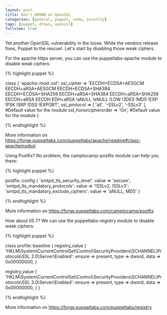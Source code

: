 ```yaml
---
layout: post
title: Don't DROWN on OpenSSL
categories: [general, puppet, code, security]
tags: [puppet, drown, openssl]
fullview: true
---
```


Yet another OpenSSL vulnerability in the loose. While the vendors release fixes, Puppet to the rescue!. Let's start by disabling those weak ciphers.

For the apache https server, you can use the puppetlabs-apache module to disable weak ciphers:


{% highlight puppet %}

class { 'apache::mod::ssl':
  ssl_cipher           => 'EECDH+ECDSA+AESGCM EECDH+aRSA+AESGCM EECDH+ECDSA+SHA384
                           EECDH+ECDSA+SHA256 EECDH+aRSA+SHA384 EECDH+aRSA+SHA256
                           EECDH+aRSA EECDH EDH+aRSA !aNULL !eNULL !LOW !3DES !MD5
                           !EXP !PSK !SRP !DSS !EXPORT',
  ssl_protocol         => [ 'all', '-SSLv2', '-SSLv3' ], #Default value for the module
  ssl_honorcipherorder => 'On', #Default value for the module
}

{% endhighlight %}

More information on https://forge.puppetlabs.com/puppetlabs/apache/readme#class-apachemodssl

Using Postfix? No problem, the camptocamp-postfix module can help you there:


{% highlight puppet %}

postfix::config {
    'smtpd_tls_security_level':            value => 'secure';
    'smtpd_tls_mandatory_protocols':       value => '!SSLv2, !SSLv3';
    'smtpd_tls_mandatory_exclude_ciphers': value => 'aNULL, MD5'
}

{% endhighlight %}

More information on https://forge.puppetlabs.com/camptocamp/postfix

How about IIS 7? We can use the puppetlabs-registry module to disable weak ciphers:

{% highlight puppet %}

class profile::baseline {
  registry_value { 'HKLM\System\CurrentControlSet\Control\SecurityProviders\SCHANNEL\Protocols\SSL 2.0\Server\Enabled':
    ensure => present,
    type   => dword,
    data   => 0x00000000,
  }

  registry_value { 'HKLM\System\CurrentControlSet\Control\SecurityProviders\SCHANNEL\Protocols\SSL 3.0\Server\Enabled':
    ensure => present,
    type   => dword,
    data   => 0x00000000,
  }
}

{% endhighlight %}

More information on https://forge.puppetlabs.com/puppetlabs/registry 
